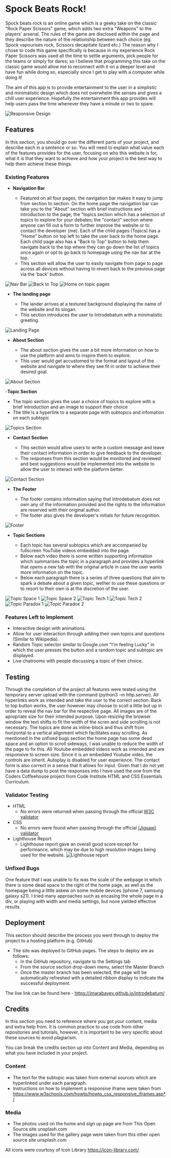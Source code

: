 # Spock Beats Rock!

Spock beats rock is an online game which is a geeky take on the classic "Rock Paper Scissors" game, which adds two extra "Weapons" to the players' arsenal. The rules of the game are disclosed within the page and they describe the nature of the relationship between each choice (eg. Spock vapourises rock, Scissors decapitate lizard etc.) The reason why I chose to code this game specifically is because in my experience Rock Paper Scissors was used all the time to settle arguments, pick people for the teams or simply for dares; so I believe that programming this take on the classic game would allow me to reconnect with it on a deeper level and have fun while doing so, especially since I get to play with a computer while doing it!

The aim of this app is to provide entertainment to the user in a simplistic and minimalistic design which does not overwhelm the senses and gives a chill user experience. Hopefully the entertainment this app provides will help users pass the time whenever they have a minute or two to spare. 

![Responsive Design](/assets/images/response.png)

## Features 

In this section, you should go over the different parts of your project, and describe each in a sentence or so. You will need to explain what value each of the features provides for the user, focusing on who this website is for, what it is that they want to achieve and how your project is the best way to help them achieve these things.

### Existing Features

- __Navigation Bar__

  - Featured on all four pages, the navigation bar makes it easy to jump from section to section. On the home page the navigation bar can take you to the "About" section with brief instructions and introduction to the page; the "topics section which has a selection of topics to explore for your debates; the "contact" section where anyone can fill out a form to further improve the website or to contact the developer (me). Each of the child pages (Topics) has a "Home" button on top left to take the user back to the home page. Each child page also has a "Back to Top" button to help them navigate back to the top where they can go down the list of topics once again or opt to go back to homepage using the nav bar at the top.
  - This section will allow the user to easily navigate from page to page across all devices without having to revert back to the previous page via the ‘back’ button. 

![Nav Bar](/assets/images/navbar.png)
![Back to Top](/assets/images/back%20to%20top.png)
![Home on topic pages](/assets/images/hometopic.png)

- __The landing page__

  - The lander arrives at a textured background displaying the name of the website and its slogan. 
  - This section introduces the user to Introdebatum with a minimalistic greeting.

![Landing Page](/assets/images/Home.png)

- __About Section__

  - The about section gives the user a bit more information on how to use the platform and aims to inspire them to explore. 
  - This user would get accustomed to the format and layout of the website and navigate to where they see fit in order to achieve their desired goal. 

![About Section](/assets/images/about.png)

-__Topic Section__

- The topic section gives the user a choice of topics to explore with a brief introduction and an image to support their choice
- The title is a hyperlink to a separate page with subtopics and infomation on each subtopic

![Topics Section](/assets/images/topics.png)

- __Contact Section__

  - This section would allow users to write a custom message and leave their contact information in order to give feedback to the developer. 
  - The responses from this section would be monitored and reviewed and best suggestions would be implemented into the website to allow the user to interact with the platform better. 

![Contact Section](/assets/images/Contact.png)

- __The Footer__ 

  - The footer contains information saying that Introdebatum does not own any of the information provided and the rights to the information are reserved with their original author. 
  - The footer also gives the developer's initials for future recognition.

![Footer](/assets/images/footer.png)

- __Topic Sections__

  - Each topic has several subtopics which are accompanied by fullscreen YouTube videos embedded into the page. 
  - Below each video there is some written supporting information which summarises the topic in a paragraph and provides a hyperlink that opens a new tab with the original article in case the user wants more information on the topic.
  - Below each paragraph there is a series of three questions that aim to spark a debate about a given topic, wether to use these questions or to resort to their own is at the discretion of the user. 

![Topic Space 1](/assets/images/example1spacevid.png)
![Topic Space 2](/assets/images/example1space.png)
![Topic Tech 1](/assets/images/egtechvid.png)
![Topic Tech 2](/assets/images/egtech.png)
![Topic Paradox 1](/assets/images/egparavid.png)
![Topic Paradox 2](/assets/images/egpara.png)

### Features Left to Implement

- Interactive design with animations.
- Allow for user interaction through adding their own topics and questions (Similar to Wikipedia).
- Random Topic selector similar to Google.com "I'm feeling Lucky" in which the user presses the button and a random topic and subtopic are displayed.
- Live chatrooms with people discussing a topic of their choice.

## Testing 

Through the completion of the project all features were tested using the temporary server upload with the command (python3 -m http.server). All hyperlinks work as intended and take the user to the correct section. Back to top button works, the user however may choose to scoll a little but up in order to reveal the nav bar for the respective page. All images are of the apropriate size for their intended purpose.
Upon resizing the browser window the text shifts to fit the width of the scren and side scrolling is not necessary. The topics are done as inline-block and thus shift from horizontal to a vertical alignment which facilitates easy scrolling. As mentioned in the unfixed bugs section the home page has some dead space and an option to scroll sideways, I was unable to reduce the width of the page to fix this. All Youtube embedded videos work as intended and are responsive to screen size. Since it is an embedded Youtube video, the controls are inherit. Autoplay is disabled for user experience.
The contact form is also correct in a sense that it allows for input. Given that I do not yet have a data dump to post the responses into I have used the one from the Coders Coffeehouse project from Code Institute HTML and CSS Essentials Curriculum.


### Validator Testing 

- HTML
  - No errors were returned when passing through the official [W3C validator](https://validator.w3.org/nu/?doc=https%3A%2F%2Fjmarabayev.github.io%2Fintrodebatum%2F)
- CSS
  - No errors were found when passing through the official [(Jigsaw) validator](https://jigsaw.w3.org/css-validator/validator?uri=https%3A%2F%2Fjmarabayev.github.io%2Fintrodebatum%2F&profile=css3svg&usermedium=all&warning=1&vextwarning=&lang=en)
- Lighthouse Report 
    - Lighthouse report gave an overall good score except for performance, which may be due to high resolution images being used for the website.
    ![Lighthouse report](/assets/images/lighthouse.png)

### Unfixed Bugs

One feature that I was unable to fix was the scale of the webpage in which there is some dead space to the right of the home page, as well as the homepage being a little askew on some mobile devices (iphone 7, samsung galaxy s21). I tried many approaches such as encasing the whole page in a div, or playing with width and media settings, but none yielded effective results. 

## Deployment

This section should describe the process you went through to deploy the project to a hosting platform (e.g. GitHub) 

- The site was deployed to GitHub pages. The steps to deploy are as follows: 
  - In the GitHub repository, navigate to the Settings tab 
  - From the source section drop-down menu, select the Master Branch
  - Once the master branch has been selected, the page will be automatically refreshed with a detailed ribbon display to indicate the successful deployment. 

The live link can be found here - https://jmarabayev.github.io/introdebatum/ 


## Credits 

In this section you need to reference where you got your content, media and extra help from. It is common practice to use code from other repositories and tutorials, however, it is important to be very specific about these sources to avoid plagiarism. 

You can break the credits section up into Content and Media, depending on what you have included in your project. 

### Content 

- The text for the subtopic was taken from external sources which are hyperlinked under each paragraph.
- Instructions on how to implement a responsive iframe were taken from https://www.w3schools.com/howto/howto_css_responsive_iframes.asp*/

### Media

- The photos used on the home and sign up page are from This Open Source site unsplash.com
- The images used for the gallery page were taken from this other open source site unsplash.com

All icons were courtosy of Icon Library https://icon-library.com/
